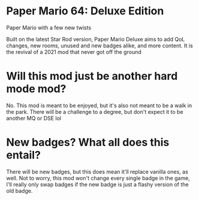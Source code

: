 # Paper Mario 64: Deluxe Edition
Paper Mario with a few new twists

Built on the latest Star Rod version, Paper Mario Deluxe aims to add QoL changes, new rooms, unused and new badges alike, and more content. It is the revival of a 2021 mod that never got off the ground

# Will this mod just be another hard mode mod?
No. This mod is meant to be enjoyed, but it's also not meant to be a walk in the park. There will be a challenge to a degree, but don't expect it to be another MQ or DSE lol

# New badges? What all does this entail?
There will be new badges, but this does mean it'll replace vanilla ones, as well. Not to worry, this mod won't change every single badge in the game, I'll really only swap badges if the new badge is just a flashy version of the old badge.
